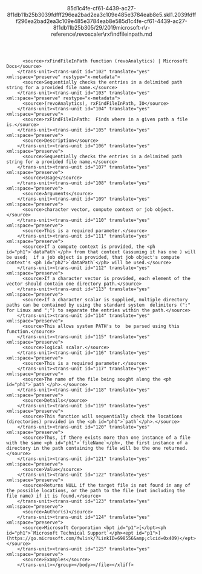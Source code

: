 <?xml version="1.0"?><xliff version="1.2" xmlns="urn:oasis:names:tc:xliff:document:1.2" xmlns:xsi="http://www.w3.org/2001/XMLSchema-instance" xsi:schemaLocation="urn:oasis:names:tc:xliff:document:1.2 xliff-core-1.2-transitional.xsd"><file datatype="xml" original="rxfindfileinpath.md" source-language="en-US" target-language="en-US"><header><tool tool-id="mdxliff" tool-name="mdxliff" tool-version="1.0-8ab897d" tool-company="Microsoft" /><xliffext:skl_file_name xmlns:xliffext="urn:microsoft:content:schema:xliffextensions">85d1c4fe-cf61-4439-ac27-8f1db11b25b3039fdfff296ea2bad2ea3c109e485e3784eab8e5.skl</xliffext:skl_file_name><xliffext:version xmlns:xliffext="urn:microsoft:content:schema:xliffextensions">1.2</xliffext:version><xliffext:ms.openlocfilehash xmlns:xliffext="urn:microsoft:content:schema:xliffextensions">039fdfff296ea2bad2ea3c109e485e3784eab8e5</xliffext:ms.openlocfilehash><xliffext:ms.sourcegitcommit xmlns:xliffext="urn:microsoft:content:schema:xliffextensions">85d1c4fe-cf61-4439-ac27-8f1db11b25b3</xliffext:ms.sourcegitcommit><xliffext:ms.lasthandoff xmlns:xliffext="urn:microsoft:content:schema:xliffextensions">05/29/2019</xliffext:ms.lasthandoff><xliffext:ms.openlocfilepath xmlns:xliffext="urn:microsoft:content:schema:xliffextensions">microsoft-r\r-reference\revoscaler\rxfindfileinpath.md</xliffext:ms.openlocfilepath></header><body><group id="content" extype="content"><trans-unit id="101" translate="yes" xml:space="preserve" restype="x-metadata">
          <source>rxFindFileInPath function (revoAnalytics) | Microsoft Docs</source>
        </trans-unit><trans-unit id="102" translate="yes" xml:space="preserve" restype="x-metadata">
          <source>Sequentially checks the entries in a delimited path string for a provided file name.</source>
        </trans-unit><trans-unit id="103" translate="yes" xml:space="preserve" restype="x-metadata">
          <source>(revoAnalytics), rxFindFileInPath, IO</source>
        </trans-unit><trans-unit id="104" translate="yes" xml:space="preserve">
          <source>rxFindFileInPath:  Finds where in a given path a file is.</source>
        </trans-unit><trans-unit id="105" translate="yes" xml:space="preserve">
          <source>Description</source>
        </trans-unit><trans-unit id="106" translate="yes" xml:space="preserve">
          <source>Sequentially checks the entries in a delimited path string for a provided file name.</source>
        </trans-unit><trans-unit id="107" translate="yes" xml:space="preserve">
          <source>Usage</source>
        </trans-unit><trans-unit id="108" translate="yes" xml:space="preserve">
          <source>Arguments</source>
        </trans-unit><trans-unit id="109" translate="yes" xml:space="preserve">
          <source>character vector, compute context or job object.</source>
        </trans-unit><trans-unit id="110" translate="yes" xml:space="preserve">
          <source>This is a required parameter.</source>
        </trans-unit><trans-unit id="111" translate="yes" xml:space="preserve">
          <source>If a compute context is provided, the <ph id="ph1">`dataPath`</ph> from that context (assuming it has one ) will be used;  if a job object is provided, that job object's compute context's <ph id="ph2">`dataPath`</ph> will be used.</source>
        </trans-unit><trans-unit id="112" translate="yes" xml:space="preserve">
          <source>If a character vector is provided, each element of the vector should contain one directory path.</source>
        </trans-unit><trans-unit id="113" translate="yes" xml:space="preserve">
          <source>If a character scalar is supplied, multiple directory paths can be contained by using the standard system  delimiters (":" for Linux and ";") to separate the entries within the path.</source>
        </trans-unit><trans-unit id="114" translate="yes" xml:space="preserve">
          <source>This allows system PATH's to  be parsed using this function.</source>
        </trans-unit><trans-unit id="115" translate="yes" xml:space="preserve">
          <source>logical scalar.</source>
        </trans-unit><trans-unit id="116" translate="yes" xml:space="preserve">
          <source>This is a required parameter.</source>
        </trans-unit><trans-unit id="117" translate="yes" xml:space="preserve">
          <source>The name of the file being sought along the <ph id="ph1">`path`</ph>.</source>
        </trans-unit><trans-unit id="118" translate="yes" xml:space="preserve">
          <source>Details</source>
        </trans-unit><trans-unit id="119" translate="yes" xml:space="preserve">
          <source>This function will sequentially check the locations (directories) provided in the <ph id="ph1">`path`</ph>.</source>
        </trans-unit><trans-unit id="120" translate="yes" xml:space="preserve">
          <source>Thus, if there exists more than one instance of a file with the same <ph id="ph1">`fileName`</ph>, the first instance of a directory in the path containing the file will be the one returned.</source>
        </trans-unit><trans-unit id="121" translate="yes" xml:space="preserve">
          <source>Value</source>
        </trans-unit><trans-unit id="122" translate="yes" xml:space="preserve">
          <source>Returns NULL if the target file is not found in any of the possible locations, or the path to the file (not including the file name) if it is found.</source>
        </trans-unit><trans-unit id="123" translate="yes" xml:space="preserve">
          <source>Author(s)</source>
        </trans-unit><trans-unit id="124" translate="yes" xml:space="preserve">
          <source>Microsoft Corporation <bpt id="p1">[</bpt><ph id="ph1">`Microsoft Technical Support`</ph><ept id="p1">](https://go.microsoft.com/fwlink/?LinkID=698556&amp;clcid=0x409)</ept></source>
        </trans-unit><trans-unit id="125" translate="yes" xml:space="preserve">
          <source>Examples</source>
        </trans-unit></group></body></file></xliff>